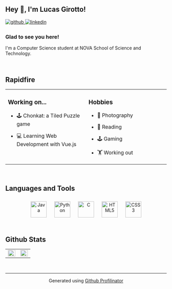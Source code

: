 ## Hey 👋, I'm Lucas Girotto!  
  

<a href="https://github.com/Maoaii" target="_blank">
<img src=https://img.shields.io/badge/github-%2324292e.svg?&style=for-the-badge&logo=github&logoColor=white alt=github style="margin-bottom: 5px;" />
</a>
<a href="https://linkedin.com/in/lucas girotto" target="_blank">
<img src=https://img.shields.io/badge/linkedin-%231E77B5.svg?&style=for-the-badge&logo=linkedin&logoColor=white alt=linkedin style="margin-bottom: 5px;" />
</a>  
  



### Glad to see you here!  
I'm a Computer Science student at NOVA School of Science and Technology.  
  

<br/>  


## Rapidfire  
<table><tr><td valign="top" width="50%">



### Working on...  
- 🕹️ Chonkat: a Tiled Puzzle game  
  

- 💻 Learning Web Development with Vue.js  


</td><td valign="top" width="50%">



### Hobbies  
- 📸 Photography  
  

- 📖 Reading  
  

- 🕹 Gaming  
  

- 🏋️ Working out  


</td></tr></table>  

<br/>  


## Languages and Tools  
<div align="center">  
<a href="https://www.java.com/" target="_blank"><img style="margin: 10px" src="https://profilinator.rishav.dev/skills-assets/java-original-wordmark.svg" alt="Java" height="50" /></a>  
<a href="https://www.python.org/" target="_blank"><img style="margin: 10px" src="https://profilinator.rishav.dev/skills-assets/python-original.svg" alt="Python" height="50" /></a>  
<a href="https://www.cprogramming.com/" target="_blank"><img style="margin: 10px" src="https://profilinator.rishav.dev/skills-assets/c-original.svg" alt="C" height="50" /></a>  
<a href="https://en.wikipedia.org/wiki/HTML5" target="_blank"><img style="margin: 10px" src="https://profilinator.rishav.dev/skills-assets/html5-original-wordmark.svg" alt="HTML5" height="50" /></a>  
<a href="https://www.w3schools.com/css/" target="_blank"><img style="margin: 10px" src="https://profilinator.rishav.dev/skills-assets/css3-original-wordmark.svg" alt="CSS3" height="50" /></a>  
</div>  

<br/>  


## Github Stats  
<table><tr><td valign="top" width="50%">

<img src="https://github-readme-stats.vercel.app/api?username=Maoaii&show_icons=true&count_private=true&hide_border=true" align="left" style="width: 100%" />

</td><td valign="top" width="50%">

<img src="https://github-readme-stats.vercel.app/api/top-langs/?username=Maoaii&hide_border=true&layout=compact" align="left" style="width: 100%" />

</td></tr></table>
<br />

----
<div align="center">Generated using <a href="https://profilinator.rishav.dev/" target="_blank">Github Profilinator</a></div>

